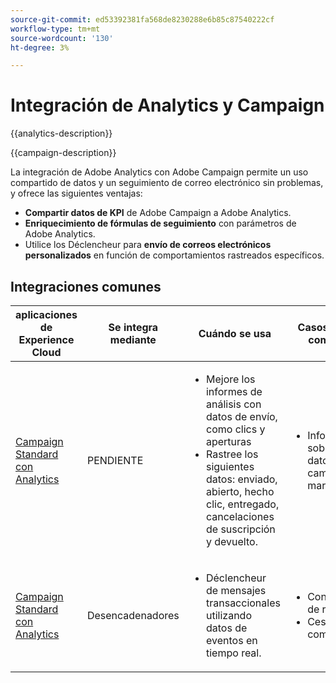 ```yaml
---
source-git-commit: ed53392381fa568de8230288e6b85c87540222cf
workflow-type: tm+mt
source-wordcount: '130'
ht-degree: 3%

---
```



# Integración de Analytics y Campaign

{{analytics-description}}

{{campaign-description}}

La integración de Adobe Analytics con Adobe Campaign permite un uso compartido de datos y un seguimiento de correo electrónico sin problemas, y ofrece las siguientes ventajas:

+ **Compartir datos de KPI** de Adobe Campaign a Adobe Analytics.
+ **Enriquecimiento de fórmulas de seguimiento** con parámetros de Adobe Analytics.
+ Utilice los Déclencheur para **envío de correos electrónicos personalizados** en función de comportamientos rastreados específicos.

## Integraciones comunes

<table>
    <thead>
        <tr>
            <th>aplicaciones de Experience Cloud</th>
            <th>Se integra mediante</th>
            <th>Cuándo se usa</th>
            <th>Casos de uso comunes</th>
        </tr>
    </thead>
    <tbody>
        <tr>
            <td><a href="https://experienceleague.adobe.com/docs/campaign-standard-learn/tutorials/integrations/track-the-success-of-your-deliveries-in-analytics.html" target="_blank" rel="noreferrer">Campaign Standard con Analytics</a></td>
            <td>PENDIENTE</td>
            <td>
                <ul>
                    <li>Mejore los informes de análisis con datos de envío, como clics y aperturas</li>
                    <li>Rastree los siguientes datos: enviado, abierto, hecho clic, entregado, cancelaciones de suscripción y devuelto.</li>                    
                </ul>
            </td>
            <td>
              <ul>
                <li>Informar sobre los datos de campañas de marketing.</li>
              </ul>
            </td>
        </tr>
        <tr>
            <td><a href="https://experienceleague.adobe.com/docs/campaign-standard-learn/tutorials/integrations/triggers/using-triggers-for-transactional-messaging-overview.html" target="_blank" rel="noreferrer">Campaign Standard con Analytics</a></td>
            <td>Desencadenadores</li>
            <td>
                <ul>
                    <li>Déclencheur de mensajes transaccionales utilizando datos de eventos en tiempo real.</li>
                </ul>
            </td>
            <td>
              <ul>
                <li>Confirmación de registro.</li>
                <li>Cesta de la compra.</li>
              </ul>
            </td>
        </tr>              
    </tbody>          
</table>
